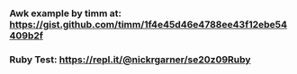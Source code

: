 ### Awk example by timm at: https://gist.github.com/timm/1f4e45d46e4788ee43f12ebe54409b2f

### Ruby Test: https://repl.it/@nickrgarner/se20z09Ruby
